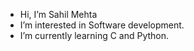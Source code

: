 -  Hi, I’m Sahil Mehta
-  I’m interested in Software development.
-  I’m currently learning C and Python.

<!---
mehta-sahil/mehta-sahil is a ✨ special ✨ repository because its `README.md` (this file) appears on your GitHub profile.
You can click the Preview link to take a look at your changes.
--->
